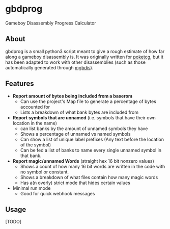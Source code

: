 
# gbdprog
 Gameboy Disassembly Progress Calculator

## About
gbdprog is a small python3 script meant to give a rough estimate of how far along a gameboy disassembly is. It was originally written for [poketcg](https://github.com/pret/poketcg), but it has been adapted to work with other disassemblies (such as those automatically generated through [mgbdis](https://github.com/mattcurrie/mgbdis)).

## Features

 - **Report amount of bytes being included from a baserom**
	 - Can use the project's Map file to generate a percentage of bytes accounted for
	 - Lists a breakdown of what bank bytes are included from
 - **Report symbols that are unnamed** (i.e. symbols that have their own location in the name)
	 - can list banks by the amount of unnamed symbols they have
	 - Shows a percentage of unnamed vs named symbols
	 - Can show a list of unique label prefixes (Any text before the location of the symbol)
	 - Can be fed a list of banks to name every single unnamed symbol in that bank.
 - **Report magic/unnamed Words** (straight hex 16 bit nonzero values)
	 - Shows a count of how many 16 bit words are written in the code with no symbol or constant.
	 - Shows a breakdown of what files contain how many magic words
	 - Has a(n overly) strict mode that hides certain values
 - Minimal run mode
	 - Good for quick webhook messages

## Usage
[TODO]
